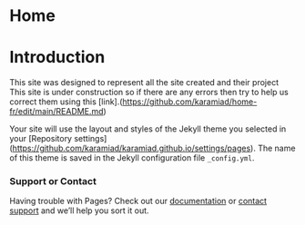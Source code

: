 # Home
# Introduction
This site was designed to represent all the site created and their project
This site is under construction so if there are any errors then try to help us correct them using this [link].(https://github.com/karamiad/home-fr/edit/main/README.md)

Your site will use the layout and styles of the Jekyll theme you selected in your [Repository settings] (https://github.com/karamiad/karamiad.github.io/settings/pages). The name of this theme is saved in the Jekyll configuration file `_config.yml`.

### Support or Contact

Having trouble with Pages? Check out our [documentation](https://docs.github.com/categories/github-pages-basics/) or [contact support](https://support.github.com/contact) and we’ll help you sort it out.
